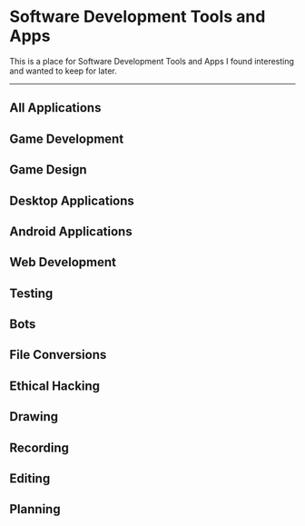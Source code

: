 # Software Development Tools and Apps

This is a place for Software Development Tools and Apps I found interesting and wanted to keep for later.
***

## All Applications

## Game Development

## Game Design

## Desktop Applications

## Android Applications

## Web Development

## Testing

## Bots

## File Conversions

## Ethical Hacking

## Drawing

## Recording

## Editing

## Planning
